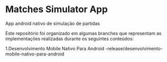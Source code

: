 # Matches Simulator App

App android nativo de simulação de partidas

Este repositório foi organizado em algumas branches que representam as implementações realizadas durante os seguintes conteúdos:

1.Desenvolvimento Mobile Nativo Para Android
    -release/desenvolvimento-mobile-nativo-para-android

